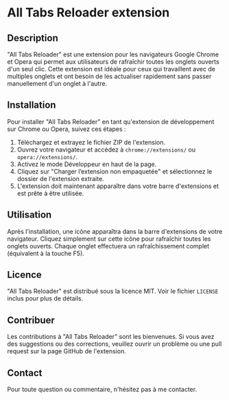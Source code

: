 # All Tabs Reloader extension

## Description
"All Tabs Reloader" est une extension pour les navigateurs Google Chrome et Opera qui permet aux utilisateurs de rafraîchir toutes les onglets ouverts d'un seul clic. Cette extension est idéale pour ceux qui travaillent avec de multiples onglets et ont besoin de les actualiser rapidement sans passer manuellement d'un onglet à l'autre.

## Installation
Pour installer "All Tabs Reloader" en tant qu'extension de développement sur Chrome ou Opera, suivez ces étapes :
1. Téléchargez et extrayez le fichier ZIP de l'extension.
2. Ouvrez votre navigateur et accédez à `chrome://extensions/` ou `opera://extensions/`.
3. Activez le mode Développeur en haut de la page.
4. Cliquez sur "Charger l’extension non empaquetée" et sélectionnez le dossier de l'extension extraite.
5. L'extension doit maintenant apparaître dans votre barre d'extensions et est prête à être utilisée.

## Utilisation
Après l'installation, une icône apparaîtra dans la barre d'extensions de votre navigateur. Cliquez simplement sur cette icône pour rafraîchir toutes les onglets ouverts. Chaque onglet effectuera un rafraîchissement complet (équivalent à la touche F5).

## Licence
"All Tabs Reloader" est distribué sous la licence MIT. Voir le fichier `LICENSE` inclus pour plus de détails.

## Contribuer
Les contributions à "All Tabs Reloader" sont les bienvenues. Si vous avez des suggestions ou des corrections, veuillez ouvrir un problème ou une pull request sur la page GitHub de l'extension.

## Contact
Pour toute question ou commentaire, n'hésitez pas à me contacter.

